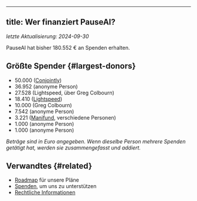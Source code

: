 

---
title: Wer finanziert PauseAI?
---

_letzte Aktualisierung: 2024-09-30_

PauseAI hat bisher 180.552 € an Spenden erhalten.

## Größte Spender {#largest-donors}

- 50.000 ([Conjointly](https://conjointly.com/))
- 36.952 (anonyme Person)
- 27.528 (Lightspeed, über Greg Colbourn)
- 18.410 ([Lightspeed](https://lightspeedgrants.org/))
- 10.000 (Greg Colbourn)
- 7.542 (anonyme Person)
- 3.221 ([Manifund](https://manifund.org/projects/pauseai-local-communities---volunteer-stipends), verschiedene Personen)
- 1.000 (anonyme Person)
- 1.000 (anonyme Person)

_Beträge sind in Euro angegeben. Wenn dieselbe Person mehrere Spenden getätigt hat, werden sie zusammengefasst und addiert._

## Verwandtes {#related}

- [Roadmap](/roadmap) für unsere Pläne
- [Spenden](/donate), um uns zu unterstützen
- [Rechtliche Informationen](/legal)